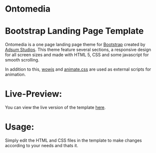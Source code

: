 # Ontomedia
# Bootstrap Landing Page Template

Ontomedia is a one page landing page theme for [Bootstrap](https://getbootstrap.com/) created by [Adsum Studios](https://adsumstudios.com). This theme feature several sections, a responsive design for all screen sizes and made with HTML 5, CSS and some javascript for smooth scrolling.

In addition to this, [wowjs](https://wowjs.uk/) and [animate.css](https://daneden.github.io/animate.css/) are used as external scripts for animation.

# Live-Preview:

You can view the live version of the template [here](https://adsumstudios.com/ontomedia/).

# Usage:

Simply edit the HTML and CSS files in the template to make changes according to your needs and thats it.
